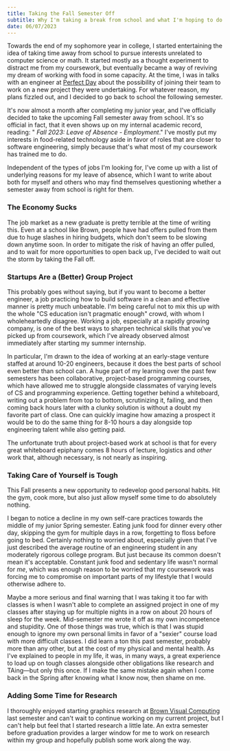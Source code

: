 ```yaml
---
title: Taking the Fall Semester Off
subtitle: Why I'm taking a break from school and what I'm hoping to do with the time
date: 06/07/2023
---
```


Towards the end of my sophomore year in college, I started entertaining the idea of taking time away from school to pursue interests unrelated to computer science or math. It started mostly as a thought experiment to distract me from my coursework, but eventually became a way of reviving my dream of working with food in some capacity. At the time, I was in talks with an engineer at [Perfect Day](https://perfectday.com/) about the possibility of joining their team to work on a new project they were undertaking. For whatever reason, my plans fizzled out, and I decided to go back to school the following semester.

It's now almost a month after completing my junior year, and I've officially decided to take the upcoming Fall semester away from school. It's so official in fact, that it even shows up on my internal academic record, reading: "<em>
Fall 2023: Leave of Absence - Employment</em>." I've mostly put my interests in food-related technology aside in favor of roles that are closer to software engineering, simply because that's what most of my coursework has trained me to do.

Independent of the types of jobs I'm looking for, I've come up with a list of underlying reasons for my leave of absence, which I want to write about both for myself and others who may find themselves questioning whether a semester away from school is right for them.

### The Economy Sucks

The job market as a new graduate is pretty terrible at the time of writing this. Even at a school like Brown, people have had offers pulled from them due to huge slashes in hiring budgets, which don't seem to be slowing down anytime soon. In order to mitigate the risk of having an offer pulled, and to wait for more opportunities to open back up, I've decided to wait out the storm by taking the Fall off.

### Startups Are a (Better) Group Project

This probably goes without saying, but if you want to become a better engineer, a job practicing how to build software in a clean and effective manner is pretty much unbeatable. I'm being careful not to mix this up with the whole "CS education isn't pragmatic enough" crowd, with whom I wholeheartedly disagree. Working a job, especially at a rapidly growing company, is one of the best ways to sharpen technical skills that you've picked up from coursework, which I've already observed almost immediately after starting my summer internship.

In particular, I'm drawn to the idea of working at an early-stage venture staffed at around 10-20 engineers, because it does the best parts of school even better than school can. A huge part of my learning over the past few semesters has been collaborative, project-based programming courses, which have allowed me to struggle alongside classmates of varying levels of CS and programming experience. Getting together behind a whiteboard, writing out a problem from top to bottom, scrutinizing it, failing, and then coming back hours later with a clunky solution is without a doubt my favorite part of class. One can quickly imagine how amazing a prospect it would be to do the same thing for 8-10 hours a day alongside top engineering talent while also getting paid.

The unfortunate truth about project-based work at school is that for every great whiteboard epiphany comes 8 hours of lecture, logistics and <em>other</em> work that, although necessary, is not nearly as inspiring.

### Taking Care of Yourself is Tough

This Fall presents a new opportunity to redevelop good personal habits. Hit the gym, cook more, but also just allow myself some time to do absolutely nothing.

I began to notice a decline in my own self-care practices towards the middle of my junior Spring semester. Eating junk food for dinner every other day, skipping the gym for multiple days in a row, forgetting to floss before going to bed. Certainly nothing to worried about, especially given that I've just described the average routine of an engineering student in any moderately rigorous college program. But just because its common doesn't mean it's acceptable. Constant junk food and sedentary life wasn't normal for <em> me</em>, which was enough reason to be worried that my coursework was forcing me to compromise on important parts of my lifestyle that I would otherwise adhere to.

Maybe a more serious and final warning that I was taking it too far with classes is when I wasn't able to complete an assigned project in one of my classes after staying up for multiple nights in a row on about 20 hours of sleep for the week. Mid-semester me wrote it off as my own incompetence and stupidity. One of those things was true, which is that I was stupid enough to ignore my own personal limits in favor of a "sexier" course load with more difficult classes. I did learn a ton this past semester, probably more than any other, but at the cost of my physical and mental health. As I've explained to people in my life, it was, in many ways, a great experience to load up on tough classes alongside other obligations like research and TAing—but only this once. If I make the same mistake again when I come back in the Spring after knowing what I know now, then shame on me.

### Adding Some Time for Research

I thoroughly enjoyed starting graphics research at [Brown Visual Computing](https://visual.cs.brown.edu/) last semester and can't wait to continue working on my current project, but I can't help but feel that I started research a little late. An extra semester before graduation provides a larger window for me to work on research within my group and hopefully publish some work along the way.
